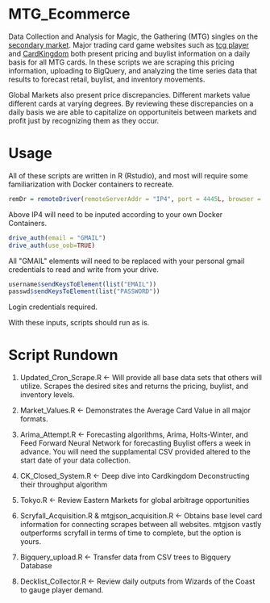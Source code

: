 # MTG_Ecommerce

Data Collection and Analysis for Magic, the Gathering (MTG) singles on the [secondary market](https://mtg.gamepedia.com/Secondary_market). Major trading card game websites such as [tcg player](http://tcgplayer.com) and [CardKingdom](http://cardkingdom.com) both present pricing and buylist information on a daily basis for all MTG cards. In these scripts we are scraping this pricing information, uploading to BigQuery, and analyzing the time series data that results to forecast retail, buylist, and inventory movements.

Global Markets also present price discrepancies. Different markets value different cards at varying degrees. By reviewing these discrepancies on a daily basis we are able to capitalize on opportuniteis between markets and profit just by recognizing them as they occur.

# Usage
All of these scripts are written in R (Rstudio), and most will require some familiarization with Docker containers to recreate.

```R
remDr = remoteDriver(remoteServerAddr = "IP4", port = 4445L, browser = "chrome")
```
Above IP4 will need to be inputed according to your own Docker Containers.

```R
drive_auth(email = "GMAIL")
drive_auth(use_oob=TRUE)
```
All "GMAIL" elements will need to be replaced with your personal gmail credentials to read and write from your drive.

```R
username$sendKeysToElement(list("EMAIL"))
passwd$sendKeysToElement(list("PASSWORD")) 
```
Login credentials required. 

With these inputs, scripts should run as is.
# Script Rundown
1. Updated_Cron_Scrape.R 
<- Will provide all base data sets that others will utilize. Scrapes the desired sites and returns the pricing, buylist, and inventory levels.

2. Market_Values.R
<- Demonstrates the Average Card Value in all major formats.

3. Arima_Attempt.R
<- Forecasting algorithms, Arima, Holts-Winter, and Feed Forward Neural Network for forecasting Buylist offers a week in advance. You will need the supplamental CSV provided altered to the start date of your data collection.

4. CK_Closed_System.R
<- Deep dive into Cardkingdom Deconstructing their throughput algorithm

5. Tokyo.R
<- Review Eastern Markets for global arbitrage opportunities

6. Scryfall_Acquisition.R & mtgjson_acquisition.R
<- Obtains base level card information for connecting scrapes between all websites. mtgjson vastly outperforms scryfall in terms of time to complete, but the option is yours.

7. Bigquery_upload.R
<- Transfer data from CSV trees to Bigquery Database

8. Decklist_Collector.R
<- Review daily outputs from Wizards of the Coast to gauge player demand.
